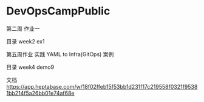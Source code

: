 # DevOpsCampPublic
第二周 作业一

目录 week2 ex1

第五周作业 实践 YAML to Infra(GitOps) 案例

目录 week4 demo9

文档
https://app.heptabase.com/w/18f02ffeb15f53bb1d231f17c219558f0321f95381bb214f5a26bb01e74af68e
